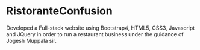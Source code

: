 # RistoranteConfusion
Developed a Full-stack website using Bootstrap4, HTML5, CSS3, Javascript and JQuery in order to run a restaurant business under the guidance of Jogesh Muppala sir.

